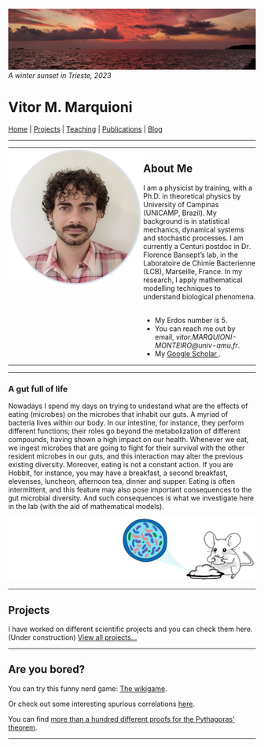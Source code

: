 ![](image1.jpg)
*A winter sunset in Trieste, 2023*

# Vitor M. Marquioni

[Home](README.md)  |  [Projects](projects.md)  |  [Teaching](teaching.md)  |  [Publications](publications.md)  |  [Blog](blog.md)

---

<table style="border-collapse: collapse; width: 100%;">
<tr style="border: none;">
<td style="border: none; padding: 0; vertical-align: top; width: 275px;">
<img src="profile2.jpg" alt="Profile Picture" style="width: 275px; height: auto; border: none;">
</td>
<td style="border: none; padding: 0; vertical-align: center;">

<h2> About Me </h2>

I am a physicist by training, with a Ph.D. in theoretical physics by University of Campinas (UNICAMP, Brazil). My background is in statistical mechanics, dynamical systems and stochastic processes. I am currently a Centuri postdoc in Dr. Florence Bansept’s lab, in the Laboratoire de Chimie Bacterienne (LCB), Marseille, France. In my research, I apply mathematical modelling techniques to understand biological phenomena.<br /><br />

<ul>
  <li>My Erdos number is 5.</li>
  <li>You can reach me out by email, <i>vitor.MARQUIONI-MONTEIRO@univ-amu.fr</i>.</li>
  <li>My <a href="https://scholar.google.com/citations?user=FyyhlpYAAAAJ&hl=pt-BR">Google Scholar </a>.</li>
</ul>

</td>
</tr>
</table>

---

### A gut full of life
Nowadays I spend my days on trying to undestand what are the effects of eating (microbes) on the microbes that inhabit our guts. A myriad of bacteria lives within our body. In our intestine, for instance, they perform different functions; their roles go beyond the metabolization of different compounds, having shown a high impact on our health. Whenever we eat, we ingest microbes that are going to fight for their survival with the other resident microbes in our guts, and this interaction may alter the previous existing diversity. Moreover, eating is not a constant action. If you are Hobbit, for instance, you may have a breakfast, a second breakfast, elevenses, luncheon, afternoon tea, dinner and supper. Eating is often intermittent, and this feature may also pose important consequences to the gut microbial diversity. And such consequences is what we investigate here in the lab (with the aid of mathematical models).

![](imageRat2.jpg)

---

## Projects

I have worked on different scientific projects and you can check them here. (Under construction)
[View all projects...](projects.md)

---

## Are you bored?

You can try this funny nerd game: [The wikigame](https://www.thewikigame.com/).

Or check out some interesting spurious correlations [here](https://www.tylervigen.com/spurious-correlations).

You can find [more than a hundred different proofs for the Pythagoras' theorem](https://www.cut-the-knot.org/pythagoras/index.shtml).

---


<!--
### Blog Post Title 1
*Date:* YYYY-MM-DD

Brief excerpt of the blog post. [Read more...](blog.md)

---

## Footer

&copy; YYYY [Your Name]. All rights reserved.

[Back to top](#welcome-to-my-webpage)
-->
